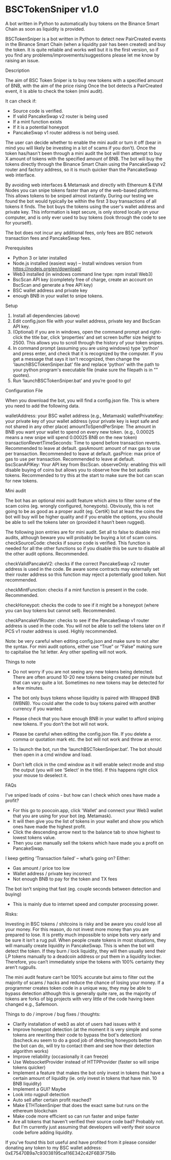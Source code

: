 # BSCTokenSniper v1.0
A bot written in Python to automatically buy tokens on the Binance Smart Chain as soon as liquidity is provided.

BSCTokenSniper is a bot written in Python to detect new PairCreated events in the Binance Smart Chain (when a liquidity pair has been created) and buy the token. It is quite reliable and works well but it is the first version, so if you find any problems/improvements/suggestions please let me know by raising an issue.

Description

The aim of BSC Token Sniper is to buy new tokens with a specified amount of BNB, with the aim of the price rising Once the bot detects a PairCreated event, it is able to check the token (mini audit).

 It can check if:
-	Source code is verified.
-	If valid PancakeSwap v2 router is being used 
-	If a mint function exists
-	If it is a potential honeypot
-	PancakeSwap v1 router address is not being used.

The user can decide whether to enable the mini audit or turn it off (bear in mind you will likely be investing in a lot of scams if you don’t).
Once the token has/hasn't been through a mini audit the bot will then attempt to buy X amount of tokens with the specified amount of BNB.
The bot will buy the tokens directly through the Binance Smart Chain using the PancakeSwap v2 router and factory address, so it is much quicker than the PancakeSwap web interface.

By avoiding web interfaces & Metamask and directly with Ethereum & EVM Nodes you can snipe tokens faster than any of the web-based platforms. This allows tokens to be sniped almost instantly. During our testing we found the bot would typically be within the first 3 buy transactions of all tokens it finds.
The bot buys the tokens using the user's wallet address and private key. This information is kept secure, is only stored locally on your computer, and is only ever used to buy tokens (look through the code to see for yourself).

The bot does not incur any additional fees, only fees are BSC network transaction fees and PancakeSwap fees.

Prerequisites
- Python 3 or later installed
- Node.js installed (easiest way) – Install windows version from https://nodejs.org/en/download/
- Web3 installed (in windows command line type: npm install Web3)
- BscScan API key (completely free of charge, create an account on BscScan and generate a free API key)
- BSC wallet address and private key
- enough BNB in your wallet to snipe tokens.

Setup
1)	Install all dependencies (above)
2)	Edit config.json file with your wallet address, private key and BscScan API key.
3)	(Optional) if you are in windows, open the command prompt and right-click the title bar, click ‘properties’ and set screen buffer size height to 2500. This allows you to scroll through the history of your token snipes.
4)	In command prompt (assuming you are using windows) type 'python' and press enter, and check that it is recognized by the computer. If you get a message that says it isn't recognized, then change the 'launchBSCTokenSniper.bat' file and replace 'python' with the path to your python program's executable file (make sure the filepath is in "" quotes).
5)	Run ‘launchBSCTokenSniper.bat’ and you’re good to go!

Configuration File

When you download the bot, you will find a config.json file. This is where you need to add the following data.

walletAddress: your BSC wallet address (e.g., Metamask)
walletPrivateKey: your private key of your wallet address (your private key is kept safe and not shared in any other place)
amountToSpendPerSnipe: The amount in BNB you want your wallet to spend on every new token. (e.g., 0.00025 means a new snipe will spend 0.00025 BNB on the new token)
transactionRevertTimeSeconds: Time to spend before transaction reverts. Recommended to leave at default.
gasAmount: amount of max gas to use per transaction. Recommended to leave at default.
gasPrice:  max price of gas to use per transaction. Recommended to leave at default.
bscScanAPIKey: Your API key from BscScan.
observeOnly: enabling this will disable buying of coins but allows you to observe how the bot audits tokens. Recommended to try this at the start to make sure the bot can scan for new tokens.

Mini audit

The bot has an optional mini audit feature which aims to filter some of the scam coins (eg. wrongly configured, honeypots). Obviously, this is not going to be as good as a proper audit (eg. CertiK) but at least the coins the bot will buy will be higher quality and if you enable the options, you should be able to sell the tokens later on (provided it hasn’t been rugged).

The following json entries are for mini audit. Set all to false to disable mini audits, although beware you will probably be buying a lot of scam coins.
checkSourceCode: checks if source code is verified. This function is needed for all the other functions so if you disable this be sure to disable all the other audit options. Recommended.

checkValidPancakeV2: checks if the correct PancakeSwap v2 router address is used in the code. Be aware some contracts may externally set their router address so this function may reject a potentially good token. Not recommended.

checkMintFunction: checks if a mint function is present in the code. Recommended.

checkHoneypot: checks the code to see if it might be a honeypot (where you can buy tokens but cannot sell). Recommended.

checkPancakeV1Router: checks to see if the PancakeSwap v1 router address is used in the code. You will not be able to sell the tokens later on if PCS v1 router address is used. Highly recommended.

Note: be very careful when editing config.json and make sure to not alter the syntax. For mini audit options, either use “True” or “False” making sure to capitalise the 1st letter. Any other spelling will not work.

Things to note

-	Do not worry if you are not seeing any new tokens being detected. There are often around 10-20 new tokens being created per minute but that can vary quite a lot. Sometimes no new tokens may be detected for a few minutes.

-	The bot only buys tokens whose liquidity is paired with Wrapped BNB (WBNB). You could alter the code to buy tokens paired with another currency if you wanted.

-	Please check that you have enough BNB in your wallet to afford sniping new tokens. If you don’t the bot will not work.
-	Please be careful when editing the config.json file. If you delete a comma or quotation mark etc. the bot will not work and throw an error.
-	To launch the bot, run the ‘launchBSCTokenSniper.bat’. The bot should then open in a cmd window and load.
-	Don’t left click in the cmd window as it will enable select mode and stop the output (you will see ‘Select’ in the title). If this happens right click your mouse to deselect it. 

FAQs

I've sniped loads of coins - but how can I check which ones have made a profit?
-	For this go to poocoin.app, click 'Wallet' and connect your Web3 wallet that you are using for your bot (eg. Metamask).
-	It will then give you the list of tokens in your wallet and show you which ones have made the highest profit.
-	Click the descending arrow next to the balance tab to show highest to lowest tokens value.
-	Then you can manually sell the tokens which have made you a profit on PancakeSwap.

I keep getting ‘Transaction failed’ – what’s going on?
Either:
-	Gas amount / price too low
-	Wallet address / private key incorrect
-	Not enough BNB to pay for the token and TX fees

The bot isn’t sniping that fast (eg. couple seconds between detection and buying)
- This is mainly due to internet speed and computer processing power. 

Risks:

Investing in BSC tokens / shitcoins is risky and be aware you could lose all your money. For this reason, do not invest more money than you are prepared to lose.
It is pretty much impossible to snipe bots very early and be sure it isn’t a rug pull. When people create tokens in most situations, they will manually create liquidity in PancakeSwap. This is when the bot will detect the token. If they burn / lock liquidity, they will then usually send their LP tokens manually to a deadcoin address or put them in a liquidity locker. Therefore, you can’t immediately snipe the tokens with 100% certainty they aren’t rugpulls.

The mini audit feature can’t be 100% accurate but aims to filter out the majority of scams / hacks and reduce the chance of losing your money.
If a programmer creates token code in a unique way, they may be able to bypass detection although this is generally quite rare, as the majority of tokens are forks of big projects with very little of the code having been changed e.g., Safemoon.

Things to do / improve / bug fixes / thoughts:

- Clarify installation of web3 as alot of users had issues with it
- Improve honeypot detection (at the moment it is very simple and some tokens are rewriting their code to bypass the bot's detection) (bscheck.eu seem to do a good job of detecting honeypots better than the bot can do, will try to contact them and see how their detection algorithm works)
- Improve reliability (occasionally it can freeze)
- Use WebsocketProvider instead of HTTPProvider (faster so will snipe tokens quicker)
- Implement a feature that makes the bot only invest in tokens that have a certain amount of liquidity (ie. only invest in tokens that have min. 10 BNB liquidity)
- Implement a GUI? Maybe
- Look into rugpull detection
- Auto sell after certain profit reached?
- Make ETHTokenSniper that does the exact same but runs on the ethereum blockchain
- Make code more efficient so can run faster and snipe faster
- Are all tokens that haven't verified their source code bad? Probably not. But I'm currently just assuming that developers will verify their source code before adding liquidity.

If you’ve found this bot useful and have profited from it please consider donating any token to my BSC wallet address: 0xE75470B9a7c93038195ca116E342c42F6B3F758b












